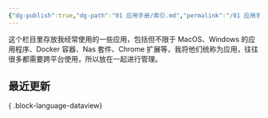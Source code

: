 ```yaml
---
{"dg-publish":true,"dg-path":"01 应用手册/索引.md","permalink":"/01 应用手册/索引/","created":"2025-03-20","updated":"2025-04-05"}
---
```


这个栏目里存放我经常使用的一些应用，包括但不限于 MacOS、Windows 的应用程序、Docker 容器、Nas 套件、Chrome 扩展等，我将他们统称为应用，往往很多都需要跨平台使用，所以放在一起进行管理。
## 最近更新


{ .block-language-dataview}